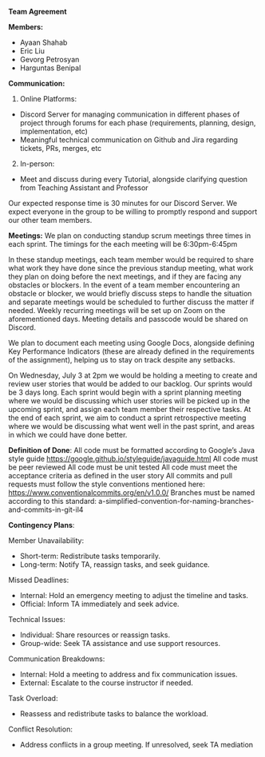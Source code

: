 **Team Agreement**

**Members:** 
- Ayaan Shahab
- Eric Liu
- Gevorg Petrosyan
- Harguntas Benipal

**Communication:**
1. Online Platforms:
- Discord Server for managing communication in different phases of project through forums for each phase (requirements, planning, design, implementation, etc)
- Meaningful technical communication on Github and Jira regarding tickets, PRs, merges, etc

2. In-person:
- Meet and discuss during every Tutorial, alongside clarifying question from Teaching Assistant and Professor

Our expected response time is 30 minutes for our Discord Server. We expect everyone in the group to be willing to promptly respond and support our other team members.

**Meetings:**
We plan on conducting standup scrum meetings three times in each sprint. The timings for the each meeting will be 6:30pm-6:45pm


In these standup meetings, each team member would be required to share what work they have done since the previous standup meeting, what work they plan on doing before the next meetings, and if they are facing any obstacles or blockers. In the event of a team member encountering an obstacle or blocker, we would briefly discuss steps to handle the situation and separate meetings would be scheduled to further discuss the matter if needed. Weekly recurring meetings will be set up on Zoom on the aforementioned days. Meeting details and passcode would be shared on Discord. 

We plan to document each meeting using Google Docs, alongside defining Key Performance Indicators (these are already defined in the requirements of the assignment), helping us to stay on track despite any setbacks.

On Wednesday, July 3 at 2pm we would be holding a meeting to create and review user stories that would be added to our backlog. Our sprints would be 3 days long. Each sprint would begin with a sprint planning meeting where we would be discussing which user stories will be picked up in the upcoming sprint, and assign each team member their respective tasks. At the end of each sprint, we aim to conduct a sprint retrospective meeting where we would be discussing what went well in the past sprint, and areas in which we could have done better. 

**Definition of Done**:
All code must be formatted according to Google’s Java style guide https://google.github.io/styleguide/javaguide.html
All code must be peer reviewed 
All code must be unit tested 
All code must meet the acceptance criteria as defined in the user story
All commits and pull requests must follow the style conventions mentioned here: https://www.conventionalcommits.org/en/v1.0.0/
Branches must be named according to this standard: a-simplified-convention-for-naming-branches-and-commits-in-git-il4

**Contingency Plans**:

Member Unavailability:
- Short-term: Redistribute tasks temporarily.
- Long-term: Notify TA, reassign tasks, and seek guidance.

Missed Deadlines:
- Internal: Hold an emergency meeting to adjust the timeline and tasks.
- Official: Inform TA immediately and seek advice.

Technical Issues:
- Individual: Share resources or reassign tasks.
- Group-wide: Seek TA assistance and use support resources.

Communication Breakdowns:
- Internal: Hold a meeting to address and fix communication issues.
- External: Escalate to the course instructor if needed.

Task Overload:
- Reassess and redistribute tasks to balance the workload.

Conflict Resolution:
- Address conflicts in a group meeting. If unresolved, seek TA mediation


